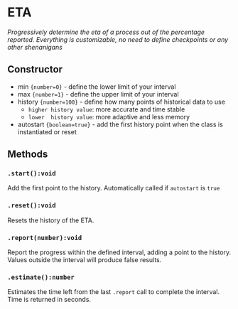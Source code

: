# ETA
_Progressively determine the eta of a process out of the percentage reported._
_Everything is customizable, no need to define checkpoints or any other shenanigans_

## Constructor
- min `{number=0}` - define the lower limit of your interval
- max `{number=1}` - define the upper limit of your interval
- history `{number=100}` - define how many points of historical data to use
    - `higher history value`: more accurate and time stable
    - `lower  history value`: more adaptive and less memory
- autostart `{boolean=true}` - add the first history point when the class is instantiated or reset

## Methods

### `.start():void`
Add the first point to the history.
Automatically called if `autostart` is `true`

### `.reset():void`
Resets the history of the ETA.

### `.report(number):void`
Report the progress within the defined interval, adding a point to the history.
Values outside the interval will produce false results.

### `.estimate():number`
Estimates the time left from the last `.report` call to complete the interval.
Time is returned in seconds.
